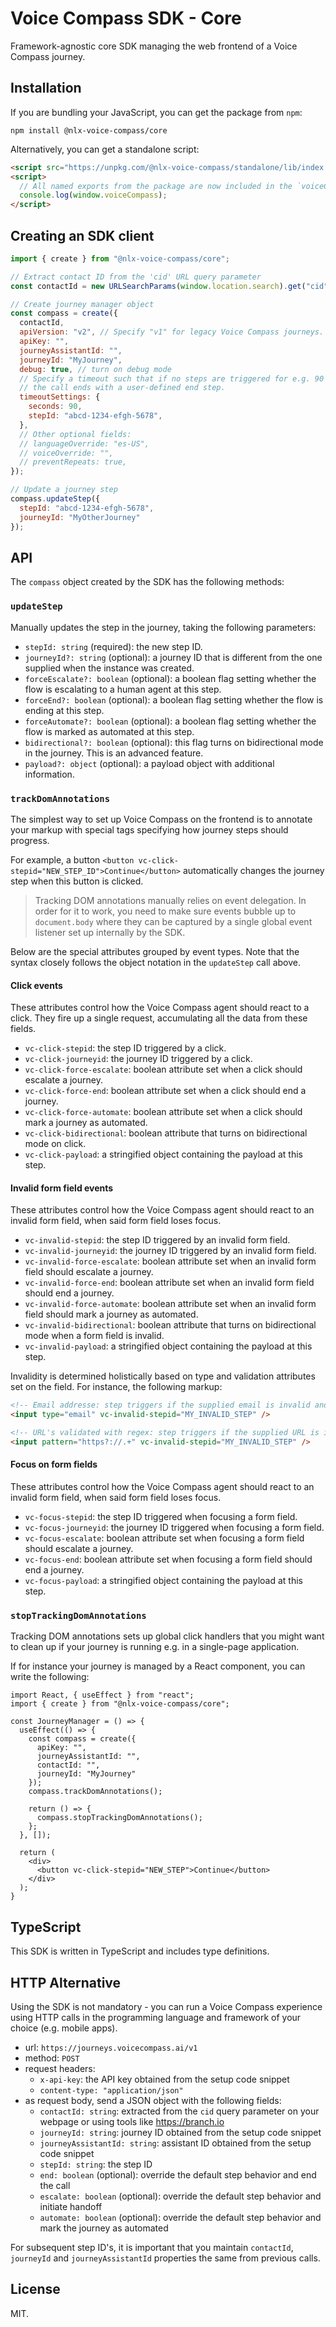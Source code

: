 # Voice Compass SDK - Core

Framework-agnostic core SDK managing the web frontend of a Voice Compass journey.

## Installation

If you are bundling your JavaScript, you can get the package from `npm`:

`npm install @nlx-voice-compass/core`

Alternatively, you can get a standalone script:

```html
<script src="https://unpkg.com/@nlx-voice-compass/standalone/lib/index.js"></script>
<script>
  // All named exports from the package are now included in the `voiceCompass` global
  console.log(window.voiceCompass);
</script>
```

## Creating an SDK client

```js
import { create } from "@nlx-voice-compass/core";

// Extract contact ID from the 'cid' URL query parameter
const contactId = new URLSearchParams(window.location.search).get("cid");

// Create journey manager object
const compass = create({
  contactId,
  apiVersion: "v2", // Specify "v1" for legacy Voice Compass journeys. Ommitting this parameter defaults it to "v2"
  apiKey: "",
  journeyAssistantId: "",
  journeyId: "MyJourney",
  debug: true, // turn on debug mode
  // Specify a timeout such that if no steps are triggered for e.g. 90 seconds,
  // the call ends with a user-defined end step.
  timeoutSettings: {
    seconds: 90,
    stepId: "abcd-1234-efgh-5678",
  },
  // Other optional fields:
  // languageOverride: "es-US",
  // voiceOverride: "",
  // preventRepeats: true,
});

// Update a journey step
compass.updateStep({
  stepId: "abcd-1234-efgh-5678",
  journeyId: "MyOtherJourney"
});
```

## API

The `compass` object created by the SDK has the following methods:

### `updateStep`

Manually updates the step in the journey, taking the following parameters:

* `stepId: string` (required): the new step ID.
* `journeyId?: string` (optional): a journey ID that is different from the one supplied when the instance was created.
* `forceEscalate?: boolean` (optional): a boolean flag setting whether the flow is escalating to a human agent at this step.
* `forceEnd?: boolean` (optional): a boolean flag setting whether the flow is ending at this step.
* `forceAutomate?: boolean` (optional): a boolean flag setting whether the flow is marked as automated at this step.
* `bidirectional?: boolean` (optional): this flag turns on bidirectional mode in the journey. This is an advanced feature.
* `payload?: object` (optional): a payload object with additional information.

### `trackDomAnnotations`

The simplest way to set up Voice Compass on the frontend is to annotate your markup with special tags specifying how journey steps should progress.

For example, a button `<button vc-click-stepid="NEW_STEP_ID">Continue</button>` automatically changes the journey step when this button is clicked.

> Tracking DOM annotations manually relies on event delegation. In order for it to work, you need to make sure events bubble up to `document.body` where they can be captured by a single global event listener set up internally by the SDK.

Below are the special attributes grouped by event types. Note that the syntax closely follows the object notation in the `updateStep` call above.

#### Click events

These attributes control how the Voice Compass agent should react to a click. They fire up a single request, accumulating all the data from these fields.

* `vc-click-stepid`: the step ID triggered by a click.
* `vc-click-journeyid`: the journey ID triggered by a click.
* `vc-click-force-escalate`: boolean attribute set when a click should escalate a journey.
* `vc-click-force-end`: boolean attribute set when a click should end a journey.
* `vc-click-force-automate`: boolean attribute set when a click should mark a journey as automated.
* `vc-click-bidirectional`: boolean attribute that turns on bidirectional mode on click.
* `vc-click-payload`: a stringified object containing the payload at this step.

#### Invalid form field events

These attributes control how the Voice Compass agent should react to an invalid form field, when said form field loses focus.

* `vc-invalid-stepid`: the step ID triggered by an invalid form field.
* `vc-invalid-journeyid`: the journey ID triggered by an invalid form field.
* `vc-invalid-force-escalate`: boolean attribute set when an invalid form field should escalate a journey.
* `vc-invalid-force-end`: boolean attribute set when an invalid form field should end a journey.
* `vc-invalid-force-automate`: boolean attribute set when an invalid form field should mark a journey as automated.
* `vc-invalid-bidirectional`: boolean attribute that turns on bidirectional mode when a form field is invalid.
* `vc-invalid-payload`: a stringified object containing the payload at this step.

Invalidity is determined holistically based on type and validation attributes set on the field. For instance, the following markup:

```html
<!-- Email addresse: step triggers if the supplied email is invalid and the field loses focus -->
<input type="email" vc-invalid-stepid="MY_INVALID_STEP" />

<!-- URL's validated with regex: step triggers if the supplied URL is invalid and the field loses focus -->
<input pattern="https?://.+" vc-invalid-stepid="MY_INVALID_STEP" />
```

#### Focus on form fields

These attributes control how the Voice Compass agent should react to an invalid form field, when said form field loses focus.

* `vc-focus-stepid`: the step ID triggered when focusing a form field.
* `vc-focus-journeyid`: the journey ID triggered when focusing a form field.
* `vc-focus-escalate`: boolean attribute set when focusing a form field should escalate a journey.
* `vc-focus-end`: boolean attribute set when focusing a form field should end a journey.
* `vc-focus-payload`: a stringified object containing the payload at this step.

### `stopTrackingDomAnnotations`

Tracking DOM annotations sets up global click handlers that you might want to clean up if your journey is running e.g. in a single-page application.

If for instance your journey is managed by a React component, you can write the following:

```tsx
import React, { useEffect } from "react";
import { create } from "@nlx-voice-compass/core";

const JourneyManager = () => {
  useEffect(() => {
    const compass = create({
      apiKey: "",
      journeyAssistantId: "",
      contactId: "",
      journeyId: "MyJourney"
    });
    compass.trackDomAnnotations();

    return () => {
      compass.stopTrackingDomAnnotations();
    };
  }, []);

  return (
    <div>
      <button vc-click-stepid="NEW_STEP">Continue</button>
    </div>
  );
}
```

## TypeScript

This SDK is written in TypeScript and includes type definitions.

## HTTP Alternative

Using the SDK is not mandatory - you can run a Voice Compass experience using HTTP calls in the programming language and framework of your choice (e.g. mobile apps).

* url: `https://journeys.voicecompass.ai/v1`
* method: `POST`
* request headers:
  * `x-api-key`: the API key obtained from the setup code snippet
  * `content-type: "application/json"`
* as request body, send a JSON object with the following fields:
  * `contactId: string`: extracted from the `cid` query parameter on your webpage or using tools like https://branch.io
  * `journeyId: string`: journey ID obtained from the setup code snippet
  * `journeyAssistantId: string`: assistant ID obtained from the setup code snippet
  * `stepId: string`: the step ID
  * `end: boolean` (optional): override the default step behavior and end the call
  * `escalate: boolean` (optional): override the default step behavior and initiate handoff
  * `automate: boolean` (optional): override the default step behavior and mark the journey as automated

For subsequent step ID's, it is important that you maintain `contactId`, `journeyId` and `journeyAssistantId` properties the same from previous calls.

## License

MIT.
